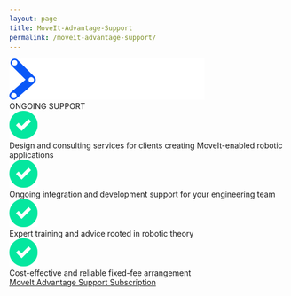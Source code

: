```yaml
---
layout: page
title: MoveIt-Advantage-Support
permalink: /moveit-advantage-support/
---
```

<!DOCTYPE html>
<div class="sppHero">
    <div class="sppWrap">
        <div class="sppHeroTitle"> <img id="moveit-logo-black" src="../assets/images/moveit-logo-black.png"> </div>
        <div class="sppHeroSubTitle">ONGOING SUPPORT</div>
        <div class="sppLine"></div>
        <div class="sppRow">
            <div class="sppCol1"><img class="sppArrow" src="../assets/images/support-check.png"></div>
            <div class="sppCol2">
                <div class="sppText">Design and consulting services for clients creating MoveIt-enabled robotic applications</div>
                <div class="margspp"></div>
            </div>
        </div>
        <div class="sppRow">
            <div class="sppCol1"><img class="sppArrow" src="../assets/images/support-check.png"></div>
            <div class="sppCol2">
                <div class="sppText">Ongoing integration and development support for your engineering team</div>
                <div class="margspp"></div>
            </div>
        </div>
        <div class="sppRow">
            <div class="sppCol1"><img class="sppArrow" src="../assets/images/support-check.png"></div>
            <div class="sppCol2">
                <div class="sppText">Expert training and advice rooted in robotic theory</div>
            </div>
        </div>
        <div class="sppRow">
            <div class="sppCol1"><img class="sppArrow" src="../assets/images/support-check.png"></div>
            <div class="sppCol2">
                <div class="sppText">Cost-effective and reliable fixed-fee arrangement</div>
            </div>
        </div>
    </div>
</div>
<div class="sppEngage">
    <div class="sppEngageWrap">
        <div id="mc3t75agp7ksfb"><a href="https://app.moonclerk.com/pay/3t75agp7ksfb">MoveIt Advantage Support Subscription</a></div>
        <script type="text/javascript">
            var mc3t75agp7ksfb;
            (function(d, t) {
                var s = d.createElement(t),
                    opts = {
                        "checkoutToken": "3t75agp7ksfb",
                        "width": "100%"
                    };
                s.src = 'https://d2l7e0y6ygya2s.cloudfront.net/assets/embed.js';
                s.onload = s.onreadystatechange = function() {
                    var rs = this.readyState;
                    if (rs)
                        if (rs != 'complete')
                            if (rs != 'loaded') return;
                    try {
                        mc3t75agp7ksfb = new MoonclerkEmbed(opts);
                        mc3t75agp7ksfb.display();
                    } catch (e) {}
                };
                var scr = d.getElementsByTagName(t)[0];
                scr.parentNode.insertBefore(s, scr);
            })(document, 'script');
        </script>
    </div>
</div>
